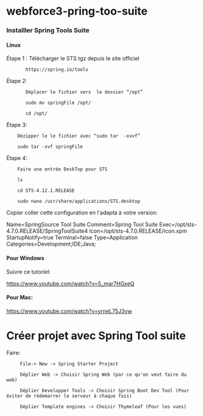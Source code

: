 # webforce3-pring-too-suite


### Installler Spring Tools Suite

#### Linux

Étape 1 :  Télécharger le STS tgz depuis le site officiel

           https://spring.io/tools

Étape 2:


           Déplacer le fichier vers  le dossier “/opt”

           sudo mv springFile /opt/

           cd /opt/


Étape 3: 

        Dézipper le le fichier avec “sudo tar  -xvvf”
       
        sudo tar -xvf springFile
       
     
Étape 4:

        Faire une entrée DeskTop pour STS

        ls

        cd STS-4.12.1.RELEASE

        sudo nano /usr/share/applications/STS.desktop

Copier coller cette configuration en l'adapta à votre version:

Name=SpringSource Tool Suite
Comment=Spring Tool Suite
Exec=/opt/sts-4.7.0.RELEASE/SpringToolSuite4
Icon=/opt/sts-4.7.0.RELEASE/icon.xpm
StartupNotify=true
Terminal=false
Type=Application
Categories=Development;IDE;Java;






#### Pour Windows

Suivre ce tutoriel:

https://www.youtube.com/watch?v=5_mar7HGxeQ


#### Pour Mac:

https://www.youtube.com/watch?v=yrneL75J3yw


# Créer projet avec Spring Tool suite

Faire:

         File-> New -> Spring Starter Project 

         Déplier Web -> Choisir Spring Web (par ce qu'on veut faire du web)

         Déplier Developper Tools -> Choisir Spring Boot Dev Tool (Pour éviter de rédemarrer le serveur à chaque fois)

         Déplier Template engines -> Choisir Thymeleaf (Pour les vues)




